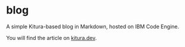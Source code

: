 # blog

A simple Kitura-based blog in Markdown, hosted on IBM Code Engine.

You will find the article on [kitura.dev](https://www.kitura.dev/news/).